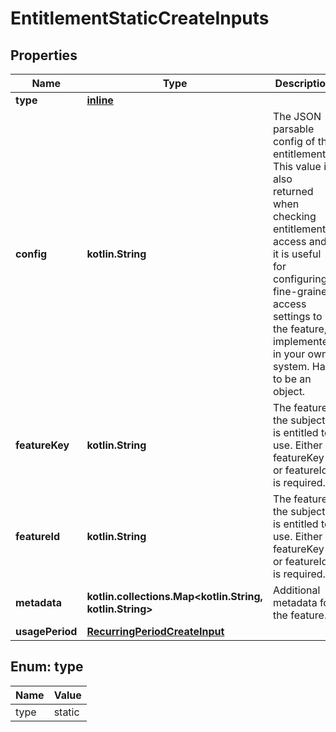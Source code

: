 
# EntitlementStaticCreateInputs

## Properties
| Name | Type | Description | Notes |
| ------------ | ------------- | ------------- | ------------- |
| **type** | [**inline**](#Type) |  |  |
| **config** | **kotlin.String** | The JSON parsable config of the entitlement. This value is also returned when checking entitlement access and it is useful for configuring fine-grained access settings to the feature, implemented in your own system. Has to be an object.  |  |
| **featureKey** | **kotlin.String** | The feature the subject is entitled to use. Either featureKey or featureId is required.  |  [optional] |
| **featureId** | **kotlin.String** | The feature the subject is entitled to use. Either featureKey or featureId is required.  |  [optional] |
| **metadata** | **kotlin.collections.Map&lt;kotlin.String, kotlin.String&gt;** | Additional metadata for the feature.  |  [optional] |
| **usagePeriod** | [**RecurringPeriodCreateInput**](RecurringPeriodCreateInput.md) |  |  [optional] |


<a id="Type"></a>
## Enum: type
| Name | Value |
| ---- | ----- |
| type | static |



